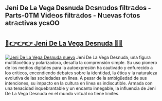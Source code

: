 ## Jeni De La Vega Desnuda D𝚎sn𝚞dos filtr𝚊dos - Parts-0TM Vid𝚎os filtr𝚊dos - N𝚞evas f𝚘tos atr𝚊ctivas ycsOO

# <h2><a href="http://mbaypa.tromn.icu/?c=Jeni+De+La+Vega+Desnuda">🔗👉👉👉 Jeni De La Vega Desnuda 🔗🔗</a></h2>

[![Jeni De La Vega Desnuda nuevo](https://i.imgur.com/pEAQMta.gif)](http://mbaypa.tromn.icu/?c=Jeni+De+La+Vega+Desnuda)
Jeni De La Vega Desnuda, una figura multifacética y polarizadora, desafía la comprensión simple. Su uso pionero de los medios digitales para la autoexpresión ha cautivado y enfurecido a los críticos, encendiendo debates sobre la identidad, la ética y la naturaleza evolutiva de las sociedades en línea. A pesar de la ambigüedad de sus intenciones, su impacto en la cultura en línea es indiscutible. Armada con una tenacidad inquebrantable y un encanto innegable, la influencia de Jeni De La Vega Desnuda en el mundo virtual no tiene límites.
